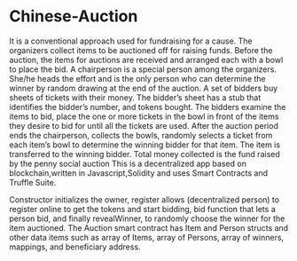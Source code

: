# Chinese-Auction
It is a conventional approach used for fundraising for a cause. The organizers collect items to be auctioned off for raising funds. Before the auction, the items for auctions are received and arranged each with a bowl to place the bid.  A chairperson is a special person among the organizers. She/he heads the effort and is the only person who can determine the winner by random drawing at the end of the auction. A set of bidders buy sheets of tickets with their money. The bidder’s sheet has a stub that identifies the bidder’s number, and tokens bought. 
The bidders examine the items to bid, place the one or more tickets in the bowl in front of the items they desire to bid for until all the tickets are used. After the auction period ends the chairperson, collects the bowls, randomly selects a ticket from each item’s bowl to determine the winning bidder for that item. The item is transferred to the winning bidder. Total money collected is the fund raised by the penny social auction
This is a decentralized app based on blockchain,written in Javascript,Solidity and uses Smart Contracts and Truffle Suite.

Constructor  initializes the owner, register  allows (decentralized person) to register online to get the tokens and start bidding, bid function that lets a person bid, and finally revealWinner, to randomly choose the winner for the item auctioned. The Auction smart contract has Item and Person structs and other data items such as array of Items, array of Persons, array of winners, mappings, and beneficiary address. 
